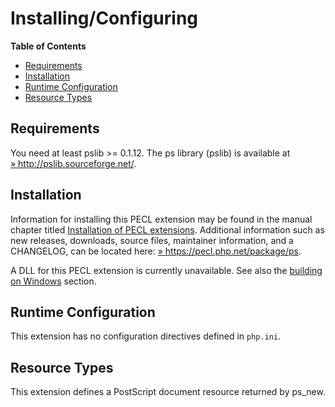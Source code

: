 Installing/Configuring
======================

**Table of Contents**

-   [Requirements](/ps/setup.html#Requirements)
-   [Installation](/ps/setup.html#Installation)
-   [Runtime Configuration](/ps/setup.html#Runtime%20Configuration)
-   [Resource Types](/ps/setup.html#Resource%20Types)

Requirements
------------

You need at least pslib \>= 0.1.12. The ps library (pslib) is available
at
<a href="http://pslib.sourceforge.net/" class="link external">» http://pslib.sourceforge.net/</a>.

Installation
------------

Information for installing this PECL extension may be found in the
manual chapter titled
<a href="/install/pecl.html" class="link">Installation of PECL extensions</a>.
Additional information such as new releases, downloads, source files,
maintainer information, and a CHANGELOG, can be located here:
<a href="https://pecl.php.net/package/ps" class="link external">» https://pecl.php.net/package/ps</a>.

A DLL for this PECL extension is currently unavailable. See also the
<a href="/install/windows/legacy/index.html#install.windows.legacy.building" class="link">building on Windows</a>
section.

Runtime Configuration
---------------------

This extension has no configuration directives defined in `php.ini`.

Resource Types
--------------

This extension defines a PostScript document resource returned by <span
class="function">ps\_new</span>.
